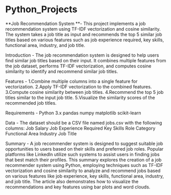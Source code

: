 # Python_Projects
**Job Recommendation System **- 
This project implements a job recommendation system using TF-IDF vectorization and cosine similarity. The system takes a job title as input and recommends the top 5 similar job titles based on various features such as job experience required, key skills, functional area, industry, and job title.

Introduction - 
The job recommendation system is designed to help users find similar job titles based on their input. It combines multiple features from the job dataset, performs TF-IDF vectorization, and computes cosine similarity to identify and recommend similar job titles.

Features -
1.Combine multiple columns into a single feature for vectorization.
2.Apply TF-IDF vectorization to the combined features.
3.Compute cosine similarity between job titles.
4.Recommend the top 5 job titles similar to the input job title.
5.Visualize the similarity scores of the recommended job titles.

Requirements - 
Python 3.x
pandas
numpy
matplotlib
scikit-learn

Data - 
The dataset should be a CSV file named jobs.csv with the following columns:
Job Salary
Job Experience Required
Key Skills
Role Category
Functional Area
Industry
Job Title

Summary - 
A job recommender system is designed to suggest suitable job opportunities to users based on their skills and preferred job roles. Popular platforms like LinkedIn utilize such systems to assist users in finding jobs that best match their profiles. This summary explores the creation of a job recommender system using Python, employing techniques such as TF-IDF vectorization and cosine similarity to analyze and recommend jobs based on various features like job experience, key skills, functional area, industry, and job title. The article also demonstrates how to visualize the recommendations and key features using bar plots and word clouds.
